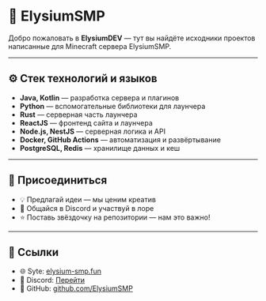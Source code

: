  # 🌌 ElysiumSMP

Добро пожаловать в **ElysiumDEV** — тут вы найдёте исходники проектов написанные для Minecraft сервера ElysiumSMP.

---

## ⚙️ Стек технологий и языков

- **Java, Kotlin** — разработка сервера и плагинов
- **Python** — вспомогательные библиотеки для лаунчера
- **Rust** — серверная часть лаунчера
- **ReactJS** — фронтенд сайта и лаунчера
- **Node.js, NestJS** — серверная логика и API
- **Docker, GitHub Actions** — автоматизация и развёртывание
- **PostgreSQL, Redis** — хранилище данных и кеш

---

## 🤝 Присоединиться

- 💡 Предлагай идеи — мы ценим креатив
- 💬 Общайся в Discord и участвуй в лоре
- ⭐ Поставь звёздочку на репозитории — нам это важно!

---

## 🔗 Ссылки

- 🌐 Syte: [elysium-smp.fun](https://elysium-smp.fun)
- 💬 Discord: [Перейти](https://discord.gg/9XmE6xCf6b)
- 🧠 GitHub: [github.com/ElysiumSMP](https://github.com/FreedomDevs)


